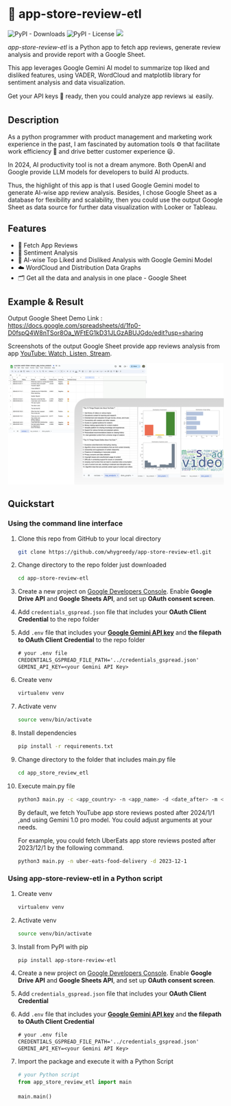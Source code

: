 # 📱 app-store-review-etl

![PyPI - Downloads](https://img.shields.io/pypi/dm/app-store-review-etl)
![PyPI - License](https://img.shields.io/pypi/l/app-store-review-etl)
<a href="https://pypi.org/project/app-store-review-etl/"><img src="https://img.shields.io/pypi/v/app-store-review-etl" /></a>

*app-store-review-etl* is a Python app to fetch app reviews, generate review analysis and provide report with a Google Sheet. 

This app leverages Google Gemini AI model to summarize top liked and disliked features, using VADER, WordCloud and matplotlib library for sentiment analysis and data visualization.

Get your API keys 🔑 ready, then you could analyze app reviews 📊 easily.

## Description
As a python programmer with product management and marketing work experience in the past, I am fascinated by automation tools ⚙️ that facilitate work efficiency 🚀 and drive better customer experience 😃.

In 2024, AI productivity tool is not a dream anymore. Both OpenAI and Google provide LLM models for developers to build AI products.

Thus, the highlight of this app is that I used Google Gemini model to generate AI-wise app review analysis.
Besides, I chose Google Sheet as a database for flexibility and scalability, then you could use the output Google Sheet as data source for further data visualization with Looker or Tableau.

## Features
- 💾 Fetch App Reviews
- 💛 Sentiment Analysis
- 🧠 AI-wise Top Liked and Disliked Analysis with Google Gemini Model 
- ☁️ WordCloud and Distribution Data Graphs
- 🗂️ Get all the data and analysis in one place - Google Sheet

## Example & Result
Output Google Sheet Demo Link : 
https://docs.google.com/spreadsheets/d/1fp0-D0fspQ4W8nTSor8Oa_WFtEG1kD31JLGzABUJGdo/edit?usp=sharing

Screenshots of the output Google Sheet provide app reviews analysis from app [YouTube: Watch, Listen, Stream](https://apps.apple.com/us/app/youtube-watch-listen-stream/id544007664).

![resultImage](https://raw.githubusercontent.com/whygreedy/app-store-review-etl/main/images/demo_output_result.png)

## Quickstart

### Using the command line interface
1. Clone this repo from GitHub to your local directory
    ```bash
    git clone https://github.com/whygreedy/app-store-review-etl.git
    ```
2. Change directory to the repo folder just downloaded
    ```bash
    cd app-store-review-etl
    ```
3. Create a new project on [Google Developers Console](https://console.developers.google.com/). 
   Enable **Google Drive API** and **Google Sheets API**, and set up **OAuth consent screen**.

4. Add `credentials_gspread.json` file that includes your **OAuth Client Credential** to the repo folder

5. Add `.env` file that includes your **[Google Gemini API key](https://ai.google.dev/gemini-api)** and **the filepath to OAuth Client Credential** to the repo folder
    ```
    # your .env file
    CREDENTIALS_GSPREAD_FILE_PATH='../credentials_gspread.json'
    GEMINI_API_KEY=<your Gemini API Key>
    ```
6. Create venv
    ```bash
    virtualenv venv
    ```
7. Activate venv
    ```bash
    source venv/bin/activate
    ```
8. Install dependencies
    ```bash
    pip install -r requirements.txt
    ```
9. Change directory to the folder that includes main.py file
    ```bash
    cd app_store_review_etl
    ```
10. Execute main.py file
    ```bash
    python3 main.py -c <app_country> -n <app_name> -d <date_after> -m <ai_model>
    ```
    By default, we fetch YouTube app store reviews posted after 2024/1/1 
    ,and using Gemini 1.0 pro model. You could adjust arguments at your needs.
    
    For example, you could fetch UberEats app store reviews posted after 2023/12/1 by the following command.
    ```bash
    python3 main.py -n uber-eats-food-delivery -d 2023-12-1
    ```


### Using app-store-review-etl in a Python script
1. Create venv
    ```bash
    virtualenv venv
    ```
2. Activate venv
    ```bash
    source venv/bin/activate
    ```
3. Install from PyPI with pip
    ```bash
    pip install app-store-review-etl
    ```
4. Create a new project on [Google Developers Console](https://console.developers.google.com/). 
   Enable **Google Drive API** and **Google Sheets API**, and set up **OAuth consent screen**.

5. Add `credentials_gspread.json` file that includes your **OAuth Client Credential**

6. Add `.env` file that includes your **[Google Gemini API key](https://ai.google.dev/gemini-api)** and **the filepath to OAuth Client Credential**
    ```
    # your .env file
    CREDENTIALS_GSPREAD_FILE_PATH='../credentials_gspread.json'
    GEMINI_API_KEY=<your Gemini API Key>
    ```
   
7. Import the package and execute it with a Python Script
    ```python
    # your Python script
    from app_store_review_etl import main
    
    main.main()
    ```
